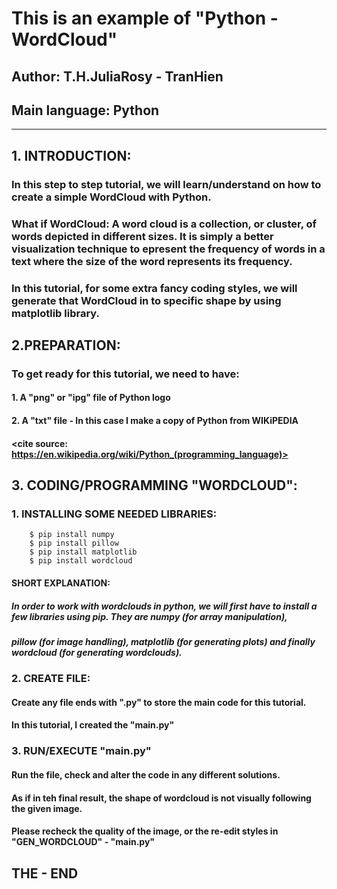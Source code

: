 # This is an example of "Python - WordCloud"
## Author: T.H.JuliaRosy - TranHien
## Main language: Python
------------------------------------------------------------------------------------------------------------------------------
## 1. INTRODUCTION:
### In this step to step tutorial, we will learn/understand on how to create a simple WordCloud with Python.
### What if WordCloud: A word cloud is a collection, or cluster, of words depicted in different sizes. It is simply a better visualization technique to epresent the frequency of words in a text where the size of the word represents its frequency.
### In this tutorial, for some extra fancy coding styles, we will generate that WordCloud in to specific shape by using matplotlib library.


## 2.PREPARATION:
### To get ready for this tutorial, we need to have:
#### 1. A "png" or "ipg" file of Python logo
#### 2. A "txt" file - In this case I make a copy of Python from WIKiPEDIA
#### <cite source: https://en.wikipedia.org/wiki/Python_(programming_language)>


## 3. CODING/PROGRAMMING "WORDCLOUD":
### 1. INSTALLING SOME NEEDED LIBRARIES:
        $ pip install numpy
        $ pip install pillow
        $ pip install matplotlib
        $ pip install wordcloud
  
  
#### SHORT EXPLANATION:
##### In order to work with wordclouds in python, we will first have to install a few libraries using pip. They are numpy (for array manipulation), 
##### pillow (for image handling), matplotlib (for generating plots) and finally wordcloud (for generating wordclouds).



### 2. CREATE FILE:
#### Create any file ends with ".py" to store the main code for this tutorial.
#### In this tutorial, I created the "main.py"



### 3. RUN/EXECUTE "main.py"
#### Run the file, check and alter the code in any different solutions.
#### As if in teh final result, the shape of wordcloud is not visually following the given image.
#### Please recheck the quality of the image, or the re-edit styles in "GEN_WORDCLOUD" - "main.py"

## THE - END
